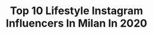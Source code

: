 ---
title: Top 10 Lifestyle Instagram Influencers In Milan In 2020
description: >-
  Find top lifestyle Instagram influencers in Milan in 2020. Most popular hashtags: #lifestyle #milano #style #me.
platform: Instagram
hits: 317
text_top: Identify the top-rated Instagram accounts on inBeat.
text_bottom: Our database aggregates 317 Instagram influencers like this in Milan, Italy for you to work with.
profiles:
  - username: "giada_farano"
    fullname: >-
      GIADA FARANO
    bio: >-
      Professional Dancer🇮🇹 @ciaodarwinreal 8 MEDIASET RAI⠀⠀⠀⠀⠀⠀⠀⠀⠀⠀ giadafarano95@libero.it Ofenbach,Jovanotti,Syria,Sofia Reyes,ZeroAss Arisa
    location: "Italy"
    followers: 50820
    engagement: 397
    commentsToLikes: 0.027733
    id: ckapceemg3h9e0i78mjsw1oow
    verified: false
    hashtags: "#blog, #staytuned, #sunnyday, #work"
  - username: "luigi_gentile_real"
    fullname: >-
      Luigi Gentile
    bio: >-
      -Hairstylist ✂️🇮🇹 -Celebrity and Fashion Hairstylist -hairstylist for mode/celebrity 💋🌹 Collaboration:📩 luigigentilehairstyle@outlook.it
    location: "Italy"
    followers: 93377
    engagement: 442
    commentsToLikes: 0.042447
    id: ck0vx7i0kxj3g0i19qjv5hl40
    verified: false
    hashtags: "#ghdplatinumplus, #hairstyle, #luigigentilereal, #ad"
  - username: "guidivale"
    fullname: >-
      Valentinaguidi-Discoradio
    bio: >-
      @discoradioit Speaker🎧🎼🎵🎶 collaborazioni v.guidi@discoradio.it. Presentatrice tv 📺 speaker 📻 eventi 🔜
    location: "Italy"
    followers: 35258
    engagement: 558
    commentsToLikes: 0.032495
    id: ck6u6b6drekvy0j71zz5o5pyo
    verified: false
    hashtags: "#life, #me, #radio, #music"
  - username: "themerluzz"
    fullname: >-
      Maurizio Merluzzo
    bio: >-
      Doppiatore, attore, conduttore. Collaborazioni: management@thebestblend.it Twitter: @TheMerluzz Codice Sconto Prozis: MERLUZZ10
    location: "Italy"
    followers: 503389
    engagement: 1050
    commentsToLikes: 0.005803
    id: ck6u1i8dmlvyv0j71ptyu80dt
    verified: true
    hashtags: "#exceedyourself, #youtuber, #prozisitalia, #themerluzz"
  - username: "gianmariasainato"
    fullname: >-
      Gian Maria Sainato
    bio: >-
      FASHION - LIFESTYLE - TRAVELS Milan, Italy info@gianmariasainato.com
    location: "Italy"
    followers: 583021
    engagement: 103
    commentsToLikes: 0.031876
    id: ck0vxng79zrua0i19lyb65x8t
    verified: true
    hashtags: "#breitling, #squadonamission, #sponsoredbybreitling, #adv"
  - username: "iltitanico23"
    fullname: >-
      Andrea Franchini 🕉
    bio: >-
      • Menswear | Lifestyle | Travel • Milan 📍 • Content Creator 📸 • Temptation Island 2016 • andreadsq@icloud.com 📩 • Ambassador @prozisitalia
    location: "Italy"
    followers: 233840
    engagement: 72
    commentsToLikes: 0.087959
    id: ck5q94bn79bs10i111lbr7e5k
    verified: false
    hashtags: "#syntopiabyorion, #justcbdproducts, #tattoedmodel, #cute"
  - username: "oliviagama1"
    fullname: >-
      OLIVIA GAMA
    bio: >-
      🇧🇷 🇻🇪 🇮🇹 Fashion + Travel + Lifestyle 📍#Milan
    location: "Italy"
    followers: 202370
    engagement: 297
    commentsToLikes: 0.015490
    id: ck6twp9g1tb5y0j71tm7r0ryy
    verified: false
    hashtags: "#sicily, #stromboli, #estateitaliana, #bellaitalia"
  - username: "annickvaesken"
    fullname: >-
      Annick Vaesken Valentino
    bio: >-
      • Fashion • Beauty • Lifestyle • 📍Milano, Italia 🇮🇹 Fashion Business & Marketing - Marangoni 👩🏻‍🎓🔜 Paraguaya 🇵🇾
    location: "Italy"
    followers: 35814
    engagement: 713
    commentsToLikes: 0.006468
    id: ck5zy5ddm99cw0i14kmsbvgx6
    verified: false
    hashtags: "#lagodicomo, #italia, #annickenitalia"
  - username: "megliounpostobello"
    fullname: >-
      Chiara Cazzamali
    bio: >-
      I posti più belli a Milano e nel mondo🌟 @megliounpostobello @megliounamostragratis 🍃 travel 🍃 lifestyle 📍Milano📍Mondo 🖋
    location: "Italy"
    followers: 26855
    engagement: 372
    commentsToLikes: 0.084274
    id: ck15sosqqe2j50i196vstdnqz
    verified: false
    hashtags: "#milanodascoprire, #milanomia, #milano, #igersmilano"
  - username: "gianfrateshowroom"
    fullname: >-
      Domenico Gianfrate - Owner
    bio: >-
      Domenico Gianfrate is an Italian Gentleman. Follow his own elegance: @domenicogianfrate #DomenicoGianfrate #DomenicoGianfrateClub
    location: "Italy"
    followers: 67438
    engagement: 185
    commentsToLikes: 0.006553
    id: ck6ugdklx2dzx0j71mxkrhwf9
    verified: false
    hashtags: "#work, #tattoos, #newclassic, #gianfrateshowroom"
---